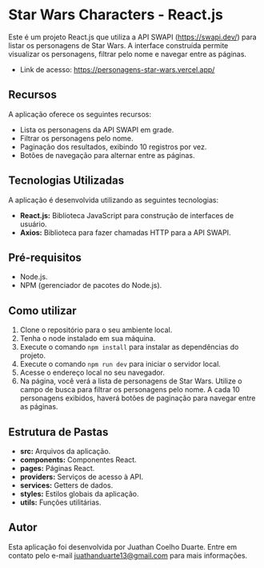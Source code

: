 # Star Wars Characters - React.js

Este é um projeto React.js que utiliza a API SWAPI (https://swapi.dev/) para listar os personagens de Star Wars. A interface construída permite visualizar os personagens, filtrar pelo nome e navegar entre as páginas.

<!-- <img align="right" src="./images/gif.gif" width="50%"/> -->

- Link de acesso: https://personagens-star-wars.vercel.app/

## Recursos

A aplicação oferece os seguintes recursos:

- Lista os personagens da API SWAPI em grade.
- Filtrar os personagens pelo nome.
- Paginação dos resultados, exibindo 10 registros por vez.
- Botões de navegação para alternar entre as páginas.

## Tecnologias Utilizadas

A aplicação é desenvolvida utilizando as seguintes tecnologias:

- **React.js:** Biblioteca JavaScript para construção de interfaces de usuário.
- **Axios:** Biblioteca para fazer chamadas HTTP para a API SWAPI.

## Pré-requisitos

- Node.js.
- NPM (gerenciador de pacotes do Node.js).

## Como utilizar

1. Clone o repositório para o seu ambiente local.
2. Tenha o node instalado em sua máquina.
3. Execute o comando `npm install` para instalar as dependências do projeto.
4. Execute o comando `npm run dev` para iniciar o servidor local.
5. Acesse o endereço local no seu navegador.
6. Na página, você verá a lista de personagens de Star Wars. Utilize o campo de busca para filtrar os personagens pelo nome. A cada 10 personagens exibidos, haverá botões de paginação para navegar entre as páginas.

## Estrutura de Pastas


- **src:** Arquivos da aplicação.
- **components:** Componentes React.
- **pages:** Páginas React.
- **providers:** Serviços de acesso à API.
- **services:** Getters de dados.
- **styles:** Estilos globais da aplicação.
- **utils:** Funções utilitárias.

## Autor

Esta aplicação foi desenvolvida por Juathan Coelho Duarte. Entre em contato pelo e-mail juathanduarte13@gmail.com para mais informações.